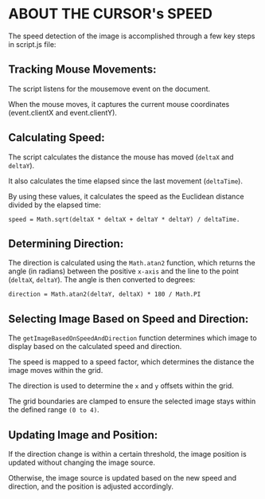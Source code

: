 # ABOUT THE CURSOR's SPEED

The speed detection of the image is accomplished through a few key steps in script.js file:

## Tracking Mouse Movements:

The script listens for the mousemove event on the document.

When the mouse moves, it captures the current mouse coordinates (event.clientX and event.clientY).

## Calculating Speed:

The script calculates the distance the mouse has moved (``deltaX`` and ``deltaY``).

It also calculates the time elapsed since the last movement (``deltaTime``).

By using these values, it calculates the speed as the Euclidean distance divided by the elapsed time: 
```
speed = Math.sqrt(deltaX * deltaX + deltaY * deltaY) / deltaTime.
```
## Determining Direction:

The direction is calculated using the ```Math.atan2``` function, which returns the angle (in radians) between the positive ``x-axis`` and the line to the point (``deltaX``, ``deltaY``). The angle is then converted to degrees:
```
direction = Math.atan2(deltaY, deltaX) * 180 / Math.PI
```

## Selecting Image Based on Speed and Direction:

The ``getImageBasedOnSpeedAndDirection`` function determines which image to display based on the calculated speed and direction.

The speed is mapped to a speed factor, which determines the distance the image moves within the grid.

The direction is used to determine the `x` and `y` offsets within the grid.

The grid boundaries are clamped to ensure the selected image stays within the defined range ``(0 to 4)``.

## Updating Image and Position:

If the direction change is within a certain threshold, the image position is updated without changing the image source.

Otherwise, the image source is updated based on the new speed and direction, and the position is adjusted accordingly.